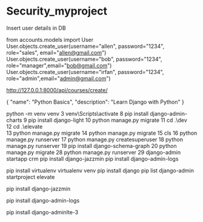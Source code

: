 # Security_myproject

Insert user details in DB

from accounts.models import User
User.objects.create_user(username="allen", password="1234", role="sales", email="allen@gmail.com")
User.objects.create_user(username="bob", password="1234", role="manager",email="bob@gmail.com")
User.objects.create_user(username="irfan", password="1234", role="admin",email="admin@gmail.com")

http://127.0.0.1:8000/api/courses/create/

{
  "name": "Python Basics",
  "description": "Learn Django with Python"
}

python -m venv venv
   3 venv\Scripts\activate
   8 pip install django-admin-charts
   9 pip install django-light
  10 python manage.py migrate
  11 cd .\dev\
  12 cd .\elevate\
  13 python manage.py migrate
  14 python manage.py migrate
  15 cls
  16 python manage.py runserver
  17 python manage.py createsuperuser
  18 python manage.py runserver
  19 pip install django-schema-graph
  20 python manage.py migrate
  28 python manage.py runserver
  29 django-admin startapp crm
  pip install django-jazzmin
  pip install django-admin-logs
  
  pip install virtualenv
  virtualenv venv
  pip install django
  pip list
  django-admin startproject elevate
  
  pip install django-jazzmin
  
  pip install django-admin-logs
  
  pip install django-adminlte-3

